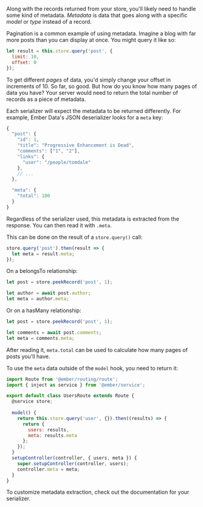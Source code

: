 Along with the records returned from your store, you'll likely need to handle some kind of metadata. _Metadata_ is data that goes along with a specific _model_ or _type_ instead of a record.

Pagination is a common example of using metadata. Imagine a blog with far more posts than you can display at once. You might query it like so:

```javascript
let result = this.store.query('post', {
  limit: 10,
  offset: 0
});
```

To get different _pages_ of data, you'd simply change your offset in increments of 10. So far, so good. But how do you know how many pages of data you have? Your server would need to return the total number of records as a piece of metadata.

Each serializer will expect the metadata to be returned differently. For example, Ember Data's JSON deserializer looks for a `meta` key:

```javascript
{
  "post": {
    "id": 1,
    "title": "Progressive Enhancement is Dead",
    "comments": ["1", "2"],
    "links": {
      "user": "/people/tomdale"
    },
    // ...
  },

  "meta": {
    "total": 100
  }
}
```

Regardless of the serializer used, this metadata is extracted from the response. You can then read it with `.meta`.

This can be done on the result of a `store.query()` call:

```javascript
store.query('post').then(result => {
  let meta = result.meta;
});
```

On a belongsTo relationship:

```javascript
let post = store.peekRecord('post', 1);

let author = await post.author;
let meta = author.meta;
```

Or on a hasMany relationship:

```javascript
let post = store.peekRecord('post', 1);

let comments = await post.comments;
let meta = comments.meta;
```

After reading it, `meta.total` can be used to calculate how many pages of posts you'll have.

To use the `meta` data outside of the `model` hook, you need to return it:

```javascript {data-filename=app/routes/users.js}
import Route from '@ember/routing/route';
import { inject as service } from '@ember/service';

export default class UsersRoute extends Route {
  @service store;
  
  model() {
    return this.store.query('user', {}).then((results) => {
      return {
        users: results,
        meta: results.meta
      };
    });
  }
  setupController(controller, { users, meta }) {
    super.setupController(controller, users);
    controller.meta = meta;
  }
}
```

To customize metadata extraction, check out the documentation for your serializer.
